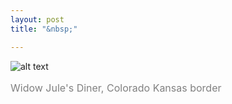 ```yaml
---
layout: post
title: "&nbsp;"

---
```

![alt text](https://jonkalev.s3.us-west-2.amazonaws.com/20230220_widow.jpg)
<p style="color: grey; font-size: 16px;">Widow Jule's Diner, Colorado Kansas border </p>


